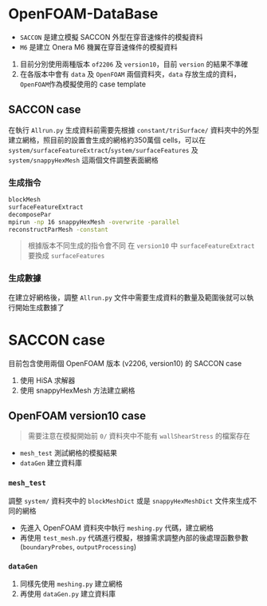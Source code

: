# OpenFOAM-DataBase
- `SACCON` 是建立模擬 SACCON 外型在穿音速條件的模擬資料
- `M6` 是建立 Onera M6 機翼在穿音速條件的模擬資料
1. 目前分別使用兩種版本 `of2206` 及 `version10`，目前 `version` 的結果不準確
2. 在各版本中會有 `data` 及 `OpenFOAM` 兩個資料夾，`data` 存放生成的資料，`OpenFOAM`作為模擬使用的 case template
## SACCON case
在執行 `Allrun.py` 生成資料前需要先根據 `constant/triSurface/` 資料夾中的外型建立網格，照目前的設置會生成的網格約350萬個 cells，可以在 `system/surfaceFeatureExtract`/`system/surfaceFeatures` 及 `system/snappyHexMesh` 這兩個文件調整表面網格
### 生成指令
```bash
blockMesh
surfaceFeatureExtract
decomposePar
mpirun -np 16 snappyHexMesh -overwrite -parallel
reconstructParMesh -constant
```
>根據版本不同生成的指令會不同
>在 `version10` 中 `surfaceFeatureExtract` 要換成 `surfaceFeatures`

### 生成數據
在建立好網格後，調整 `Allrun.py` 文件中需要生成資料的數量及範圍後就可以執行開始生成數據了

# SACCON case
目前包含使用兩個 OpenFOAM 版本 (v2206, version10) 的 SACCON case
1. 使用 HiSA 求解器
2. 使用 snappyHexMesh 方法建立網格
## OpenFOAM version10 case
> 需要注意在模擬開始前 `0/` 資料夾中不能有 `wallShearStress` 的檔案存在
- `mesh_test` 測試網格的模擬結果
- `dataGen` 建立資料庫
### `mesh_test`
調整 `system/` 資料夾中的 `blockMeshDict` 或是 `snappyHexMeshDict` 文件來生成不同的網格
- 先進入 OpenFOAM 資料夾中執行 `meshing.py` 代碼，建立網格
- 再使用 `test_mesh.py` 代碼進行模擬，根據需求調整內部的後處理函數參數 (`boundaryProbes`, `outputProcessing`)
### `dataGen`
1. 同樣先使用 `meshing.py` 建立網格
2. 再使用 `dataGen.py` 建立資料庫
